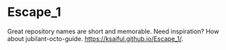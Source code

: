 # Escape_1
Great repository names are short and memorable. Need inspiration? How about jubilant-octo-guide.
 https://ksaiful.github.io/Escape_1/.

